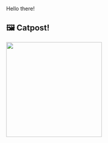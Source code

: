 Hello there!



## 🖼️ Catpost!

<sub>
    <img src="https://cdn2.thecatapi.com/images/e4j.jpg" height="256">
</sub>

